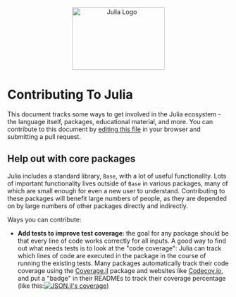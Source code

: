 <a name="logo"/>
<div align="center">
<a href="http://julialang.org/" target="_blank">
<img src="http://julialang.org/images/logo_hires.png" alt="Julia Logo" width="210" height="142"></img>
</a>
</div>

# Contributing To Julia

This document tracks some ways to get involved in the Julia ecosystem - the language itself, packages, educational material, and more. You can contribute to this document by [editing this file](https://github.com/IainNZ/ContributeToJulia/edit/master/README.md) in your browser and submitting a pull request.

## Help out with core packages

Julia includes a standard library, `Base`, with a lot of useful functionality. Lots of important functionality lives outside of `Base` in various packages, many of which are small enough for even a new user to understand. Contributing to these packages will benefit large numbers of people, as they are depended on by large numbers of other packages directly and indirectly.

Ways you can contribute:
* **Add tests to improve test coverage**: the goal for any package should be that every line of code works correctly for all inputs. A good way to find out what needs tests is to look at the "code coverage": Julia can track which lines of code are executed in the package in the course of running the existing tests. Many packages automatically track their code coverage using the [Coverage.jl](https://github.com/IainNZ/Coverage.jl) package and websites like [Codecov.io](http://codecov.io), and put a "badge" in their READMEs to track their coverage percentage (like this:[![JSON.jl's coverage](http://codecov.io/github/JuliaLang/JSON.jl/coverage.svg?branch=master)](http://codecov.io/github/JuliaLang/JSON.jl?branch=master))

#### 
